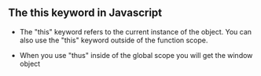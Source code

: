## The this keyword in Javascript 


  * The "this" keyword refers to the current instance of the object. You can also use the "this" 
    keyword outside of the function scope. 

  * When you use "thus" inside of the global scope you will get the window object 


  